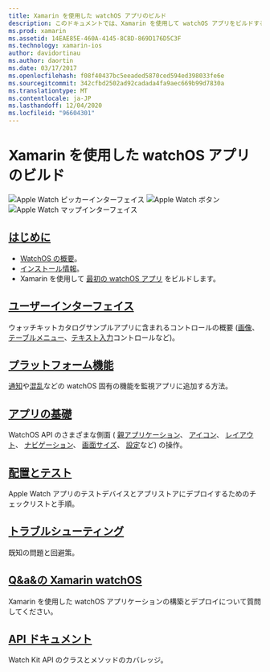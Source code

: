 ```yaml
---
title: Xamarin を使用した watchOS アプリのビルド
description: このドキュメントでは、Xamarin を使用して watchOS アプリをビルドする方法を説明するさまざまなガイドにリンクしています。 リンク先のガイドでは、概要、watchOS ユーザーインターフェイスコントロール、watchOS 機能、デプロイとテスト、およびトラブルシューティングについて説明しています。
ms.prod: xamarin
ms.assetid: 14EAE85E-460A-4145-8C8D-869D176D5C3F
ms.technology: xamarin-ios
author: davidortinau
ms.author: daortin
ms.date: 03/17/2017
ms.openlocfilehash: f08f40437bc5eeaded5870ced594ed398033fe6e
ms.sourcegitcommit: 342cfbd2502ad92cadada4fa9aec669b99d7830a
ms.translationtype: MT
ms.contentlocale: ja-JP
ms.lasthandoff: 12/04/2020
ms.locfileid: "96604301"
---
```

# <a name="building-watchos-apps-with-xamarin"></a>Xamarin を使用した watchOS アプリのビルド

![Apple Watch ピッカーインターフェイス](images/watch1.png) ![Apple Watch ボタン](images/watch2.png) ![Apple Watch マップインターフェイス](images/watch3.png)

<!-- watch images courtesy of http://infinitapps.com/bezel/ -->

## <a name="getting-started"></a>[はじめに](~/ios/watchos/get-started/index.md)

* [WatchOS の概要](~/ios/watchos/get-started/intro-to-watchos.md)。
* [インストール情報](~/ios/watchos/get-started/installation.md)。
* Xamarin を使用して [最初の watchOS アプリ](~/ios/watchos/get-started/hello-watch.md) をビルドします。

## <a name="user-interface"></a>[ユーザーインターフェイス](~/ios/watchos/user-interface/index.md)

ウォッチキットカタログサンプルアプリに含まれるコントロールの概要 ([画像](~/ios/watchos/user-interface/image.md)、[テーブル](~/ios/watchos/user-interface/menu.md)[メニュー](~/ios/watchos/user-interface/menu.md)、[テキスト入力](~/ios/watchos/user-interface/text-input.md)コントロールなど)。

## <a name="platform-features"></a>[プラットフォーム機能](platform/index.md)

[通知](~/ios/watchos/platform/notifications.md)や[混乱](~/ios/watchos/platform/complications.md)などの watchOS 固有の機能を監視アプリに追加する方法。

## <a name="app-fundamentals"></a>[アプリの基礎](~/ios/watchos/app-fundamentals/index.md)

WatchOS API のさまざまな側面 ( [親アプリケーション](~/ios/watchos/app-fundamentals/parent-app.md)、 [アイコン](~/ios/watchos/app-fundamentals/icons.md)、 [レイアウト](~/ios/watchos/app-fundamentals/layout.md)、 [ナビゲーション](~/ios/watchos/app-fundamentals/navigation.md)、 [画面サイズ](~/ios/watchos/app-fundamentals/screen-sizes.md)、 [設定](~/ios/watchos/app-fundamentals/settings.md)など) の操作。

## <a name="deployment-and-testing"></a>[配置とテスト](~/ios/watchos/deploy-test/index.md)

Apple Watch アプリのテストデバイスとアプリストアにデプロイするためのチェックリストと手順。

## <a name="troubleshooting"></a>[トラブルシューティング](~/ios/watchos/troubleshooting.md)

既知の問題と回避策。

## <a name="xamarin-watchos-on-qa"></a>[Q&a&の Xamarin watchOS](/answers/topics/dotnet-watchos.html)

Xamarin を使用した watchOS アプリケーションの構築とデプロイについて質問してください。

## <a name="api-documentation"></a>[API ドキュメント](xref:WatchKit)

Watch Kit API のクラスとメソッドのカバレッジ。
